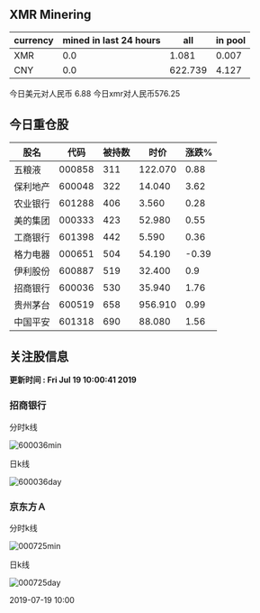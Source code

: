 ## XMR Minering

|currency|mined in last 24 hours|all|in pool|
|---|---|---|---|
|XMR|0.0|1.081|0.007|
|CNY|0.0|622.739|4.127|

今日美元对人民币 6.88	今日xmr对人民币576.25


## 今日重仓股 

|股名|代码|被持数|时价|涨跌%|
|---|---|---|---|---|
|五粮液|000858|311|122.070|0.88|
|保利地产|600048|322|14.040|3.62|
|农业银行|601288|406|3.560|0.28|
|美的集团|000333|423|52.980|0.55|
|工商银行|601398|442|5.590|0.36|
|格力电器|000651|504|54.190|-0.39|
|伊利股份|600887|519|32.400|0.9|
|招商银行|600036|530|35.940|1.76|
|贵州茅台|600519|658|956.910|0.99|
|中国平安|601318|690|88.080|1.56|

## 关注股信息
**更新时间 : Fri Jul 19 10:00:41 2019**
### 招商银行 
分时k线

![600036min](http://image.sinajs.cn/newchart/min/n/sh600036.gif)

日k线

![600036day](http://image.sinajs.cn/newchart/daily/n/sh600036.gif)

### 京东方Ａ 
分时k线

![000725min](http://image.sinajs.cn/newchart/min/n/sz000725.gif)

日k线

![000725day](http://image.sinajs.cn/newchart/daily/n/sz000725.gif)

2019-07-19 10:00